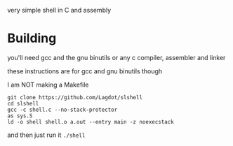 very simple shell in C and assembly

# Building
you'll need gcc and the gnu binutils or any c compiler, assembler and linker

these instructions are for gcc and gnu binutils though

I am NOT making a Makefile

```
git clone https://github.com/Lagdot/slshell
cd slshell
gcc -c shell.c --no-stack-protector
as sys.S
ld -o shell shell.o a.out --entry main -z noexecstack
```

and then just run it `./shell`
